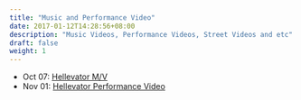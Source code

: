 ```yaml
---
title: "Music and Performance Video"
date: 2017-01-12T14:28:56+08:00
description: "Music Videos, Performance Videos, Street Videos and etc"
draft: false
weight: 1
---
```

* Oct 07:	[Hellevator M/V](https://youtu.be/AdfIfFGCqgo)
* Nov 01:	[Hellevator Performance Video](https://www.vlive.tv/video/46525)
